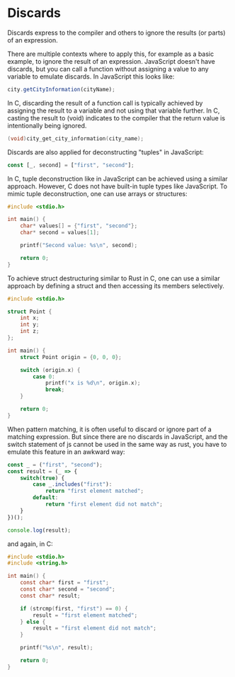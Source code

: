 # Discards

Discards express to the compiler and others to ignore the results (or parts) of an expression.

There are multiple contexts where to apply this, for example as a basic example, to ignore the result of an expression. JavaScript doesn't have discards, but you can call a function without assigning a value to any variable to emulate discards. In JavaScript this looks like:

```js
city.getCityInformation(cityName);
```

In C, discarding the result of a function call is typically achieved by assigning the result to a variable and not using that variable further. In C, casting the result to (void) indicates to the compiler that the return value is intentionally being ignored. 

```c
(void)city_get_city_information(city_name);
```

Discards are also applied for deconstructing "tuples" in JavaScript:

```js
const [_, second] = ["first", "second"];
```

In C, tuple deconstruction like in JavaScript can be achieved using a similar approach. However, C does not have built-in tuple types like JavaScript. To mimic tuple deconstruction, one can use arrays or structures:

```c
#include <stdio.h>

int main() {
    char* values[] = {"first", "second"};
    char* second = values[1];

    printf("Second value: %s\n", second);

    return 0;
}
```

To achieve struct destructuring similar to Rust in C, one can use a similar approach by defining a struct and then accessing its members selectively. 

```c
#include <stdio.h>

struct Point {
    int x;
    int y;
    int z;
};

int main() {
    struct Point origin = {0, 0, 0};

    switch (origin.x) {
        case 0:
            printf("x is %d\n", origin.x);
            break;
    }

    return 0;
}
```

When pattern matching, it is often useful to discard or ignore part of a matching expression. But since there are no discards in JavaScript, and the switch statement of js cannot be used in the same way as rust, you have to emulate this feature in an awkward way:

```js
const _ = ("first", "second");
const result = (_ => {
    switch(true) {
        case _.includes("first"):
            return "first element matched";
        default:
            return "first element did not match";
    }
})();

console.log(result);
```

and again, in C:

```c
#include <stdio.h>
#include <string.h>

int main() {
    const char* first = "first";
    const char* second = "second";
    const char* result;

    if (strcmp(first, "first") == 0) {
        result = "first element matched";
    } else {
        result = "first element did not match";
    }

    printf("%s\n", result);

    return 0;
}
```
